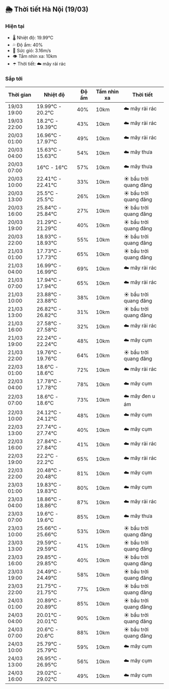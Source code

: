 ## 🌦️ Thời tiết Hà Nội (19/03)

### Hiện tại

- 🌡️ Nhiệt độ: 19.99℃
- 💦 Độ ẩm: 40%
- 💨 Sức gió: 3.16m/s
- 👁️ Tầm nhìn xa: 10km
- ☂️ Thời tiết: ☁️ mây rải rác

### Sắp tới

| Thời gian | Nhiệt độ | Độ ẩm | Tầm nhìn xa | Thời tiết |
| --- | --- | --- | --- | --- |
| 19/03 19:00 | 19.99℃ - 20.2℃ | 40% | 10km | ☁️ mây rải rác |
| 19/03 22:00 | 18.2℃ - 19.39℃ | 43% | 10km | ☁️ mây rải rác |
| 20/03 01:00 | 16.96℃ - 17.97℃ | 49% | 10km | ☁️ mây rải rác |
| 20/03 04:00 | 15.63℃ - 15.63℃ | 54% | 10km | ☁️ mây thưa |
| 20/03 07:00 | 16℃ - 16℃ | 57% | 10km | ☁️ mây thưa |
| 20/03 10:00 | 22.41℃ - 22.41℃ | 33% | 10km | ☀️ bầu trời quang đãng |
| 20/03 13:00 | 25.5℃ - 25.5℃ | 26% | 10km | ☀️ bầu trời quang đãng |
| 20/03 16:00 | 25.84℃ - 25.84℃ | 27% | 10km | ☀️ bầu trời quang đãng |
| 20/03 19:00 | 21.29℃ - 21.29℃ | 40% | 10km | ☀️ bầu trời quang đãng |
| 20/03 22:00 | 18.93℃ - 18.93℃ | 55% | 10km | ☀️ bầu trời quang đãng |
| 21/03 01:00 | 17.73℃ - 17.73℃ | 65% | 10km | ☀️ bầu trời quang đãng |
| 21/03 04:00 | 16.99℃ - 16.99℃ | 69% | 10km | ☁️ mây rải rác |
| 21/03 07:00 | 17.94℃ - 17.94℃ | 65% | 10km | ☁️ mây rải rác |
| 21/03 10:00 | 23.88℃ - 23.88℃ | 38% | 10km | ☀️ bầu trời quang đãng |
| 21/03 13:00 | 26.82℃ - 26.82℃ | 31% | 10km | ☀️ bầu trời quang đãng |
| 21/03 16:00 | 27.58℃ - 27.58℃ | 32% | 10km | ☁️ mây rải rác |
| 21/03 19:00 | 22.24℃ - 22.24℃ | 48% | 10km | ☁️ mây cụm |
| 21/03 22:00 | 19.76℃ - 19.76℃ | 64% | 10km | ☀️ bầu trời quang đãng |
| 22/03 01:00 | 18.6℃ - 18.6℃ | 72% | 10km | ☁️ mây rải rác |
| 22/03 04:00 | 17.78℃ - 17.78℃ | 78% | 10km | ☁️ mây cụm |
| 22/03 07:00 | 18.6℃ - 18.6℃ | 73% | 10km | ☁️ mây đen u ám |
| 22/03 10:00 | 24.12℃ - 24.12℃ | 48% | 10km | ☁️ mây cụm |
| 22/03 13:00 | 27.74℃ - 27.74℃ | 40% | 10km | ☁️ mây cụm |
| 22/03 16:00 | 27.84℃ - 27.84℃ | 41% | 10km | ☁️ mây rải rác |
| 22/03 19:00 | 22.2℃ - 22.2℃ | 65% | 10km | ☁️ mây rải rác |
| 22/03 22:00 | 20.48℃ - 20.48℃ | 81% | 10km | ☁️ mây cụm |
| 23/03 01:00 | 19.83℃ - 19.83℃ | 80% | 10km | ☁️ mây cụm |
| 23/03 04:00 | 18.86℃ - 18.86℃ | 87% | 10km | ☁️ mây rải rác |
| 23/03 07:00 | 19.6℃ - 19.6℃ | 85% | 10km | ☁️ mây thưa |
| 23/03 10:00 | 25.66℃ - 25.66℃ | 53% | 10km | ☀️ bầu trời quang đãng |
| 23/03 13:00 | 29.59℃ - 29.59℃ | 41% | 10km | ☀️ bầu trời quang đãng |
| 23/03 16:00 | 29.85℃ - 29.85℃ | 40% | 10km | ☀️ bầu trời quang đãng |
| 23/03 19:00 | 24.49℃ - 24.49℃ | 58% | 10km | ☀️ bầu trời quang đãng |
| 23/03 22:00 | 21.75℃ - 21.75℃ | 77% | 10km | ☀️ bầu trời quang đãng |
| 24/03 01:00 | 20.89℃ - 20.89℃ | 85% | 10km | ☀️ bầu trời quang đãng |
| 24/03 04:00 | 20.01℃ - 20.01℃ | 90% | 10km | ☀️ bầu trời quang đãng |
| 24/03 07:00 | 20.6℃ - 20.6℃ | 88% | 10km | ☀️ bầu trời quang đãng |
| 24/03 10:00 | 25.79℃ - 25.79℃ | 59% | 10km | ☁️ mây cụm |
| 24/03 13:00 | 26.95℃ - 26.95℃ | 56% | 10km | ☁️ mây cụm |
| 24/03 16:00 | 29.02℃ - 29.02℃ | 49% | 10km | ☁️ mây cụm |
